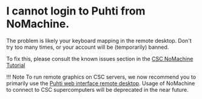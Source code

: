 # I cannot login to Puhti from NoMachine.

The problem is likely your keyboard mapping in the remote desktop. Don't try too many times, or your account will be (temporarily) banned.

To fix this, please consult the known issues section in the [CSC NoMachine Tutorial](../tutorials/nomachine-usage.md)

!!! Note
    To run remote graphics on CSC servers, we now recommend you to primarily use the [Puhti web interface remote desktop](../../computing/webinterface/desktop.md). Usage of NoMachine to connect to CSC supercomputers will be deprecated in the near future.